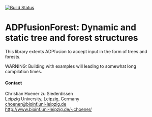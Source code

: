 [![Build Status](https://travis-ci.org/choener/ADPfusionForest.svg?branch=master)](https://travis-ci.org/choener/ADPfusionForest)

# ADPfusionForest: Dynamic and static tree and forest structures

This library extents ADPfusion to accept input in the form of trees and
forests.

WARNING: Building with examples will leading to somewhat long compilation
times.


#### Contact

Christian Hoener zu Siederdissen  
Leipzig University, Leipzig, Germany  
choener@bioinf.uni-leipzig.de  
http://www.bioinf.uni-leipzig.de/~choener/  

